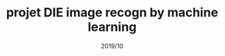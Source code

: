---
layout: ../../layouts/ProjectLayout.astro
title: projet DIE image recogn by machine learning
date: 2019/10
sumary: ~
tags: ~
value: ~
thumbnails: ~
---